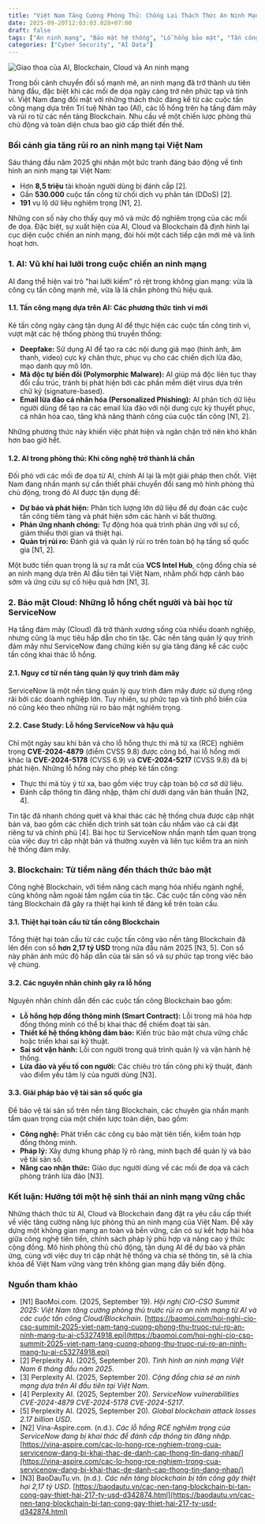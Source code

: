 ```yaml
---
title: "Việt Nam Tăng Cường Phòng Thủ: Chống Lại Thách Thức An Ninh Mạng Từ AI, Cloud và Blockchain"
date: 2025-09-20T12:03:03.028+07:00
draft: false
tags: ["An ninh mạng", "Bảo mật hệ thống", "Lỗ hổng bảo mật", "Tấn công mạng", "Phòng thủ mạng", "Quản lý rủi ro", "Trí tuệ nhân tạo", "Học máy", "Hạ tầng đám mây", "Blockchain", "CVE-2024-4879", "CVE-2024-5178", "CVE-2024-5217"]
categories: ["Cyber Security", "AI Data"]
---
```


![Giao thoa của AI, Blockchain, Cloud và An ninh mạng](/images/2025/Giao%20thoa%20c%E1%BB%A7a%20AI,%20Blockchain,%20Cloud%20v%C3%A0%20An%20ninh%20m%E1%BA%A1ng/1000_F_355861324_e56QvXZvU1awOEPdli4RkJpt24xbhEOI.jpg)

Trong bối cảnh chuyển đổi số mạnh mẽ, an ninh mạng đã trở thành ưu tiên hàng đầu, đặc biệt khi các mối đe dọa ngày càng trở nên phức tạp và tinh vi. Việt Nam đang đối mặt với những thách thức đáng kể từ các cuộc tấn công mạng dựa trên Trí tuệ Nhân tạo (AI), các lỗ hổng trên hạ tầng đám mây và rủi ro từ các nền tảng Blockchain. Nhu cầu về một chiến lược phòng thủ chủ động và toàn diện chưa bao giờ cấp thiết đến thế.

### Bối cảnh gia tăng rủi ro an ninh mạng tại Việt Nam

Sáu tháng đầu năm 2025 ghi nhận một bức tranh đáng báo động về tình hình an ninh mạng tại Việt Nam:
*   Hơn **8,5 triệu** tài khoản người dùng bị đánh cắp [2].
*   Gần **530.000** cuộc tấn công từ chối dịch vụ phân tán (DDoS) [2].
*   **191** vụ lộ dữ liệu nghiêm trọng [N1, 2].

Những con số này cho thấy quy mô và mức độ nghiêm trọng của các mối đe dọa. Đặc biệt, sự xuất hiện của AI, Cloud và Blockchain đã định hình lại cục diện cuộc chiến an ninh mạng, đòi hỏi một cách tiếp cận mới mẻ và linh hoạt hơn.

### 1. AI: Vũ khí hai lưỡi trong cuộc chiến an ninh mạng

AI đang thể hiện vai trò "hai lưỡi kiếm" rõ rệt trong không gian mạng: vừa là công cụ tấn công mạnh mẽ, vừa là lá chắn phòng thủ hiệu quả.

#### 1.1. Tấn công mạng dựa trên AI: Các phương thức tinh vi mới

Kẻ tấn công ngày càng tận dụng AI để thực hiện các cuộc tấn công tinh vi, vượt mặt các hệ thống phòng thủ truyền thống:
*   **Deepfake:** Sử dụng AI để tạo ra các nội dung giả mạo (hình ảnh, âm thanh, video) cực kỳ chân thực, phục vụ cho các chiến dịch lừa đảo, mạo danh quy mô lớn.
*   **Mã độc tự biến đổi (Polymorphic Malware):** AI giúp mã độc liên tục thay đổi cấu trúc, tránh bị phát hiện bởi các phần mềm diệt virus dựa trên chữ ký (signature-based).
*   **Email lừa đảo cá nhân hóa (Personalized Phishing):** AI phân tích dữ liệu người dùng để tạo ra các email lừa đảo với nội dung cực kỳ thuyết phục, cá nhân hóa cao, tăng khả năng thành công của cuộc tấn công [N1, 2].

Những phương thức này khiến việc phát hiện và ngăn chặn trở nên khó khăn hơn bao giờ hết.

#### 1.2. AI trong phòng thủ: Khi công nghệ trở thành lá chắn

Đối phó với các mối đe dọa từ AI, chính AI lại là một giải pháp then chốt. Việt Nam đang nhấn mạnh sự cần thiết phải chuyển đổi sang mô hình phòng thủ chủ động, trong đó AI được tận dụng để:
*   **Dự báo và phát hiện:** Phân tích lượng lớn dữ liệu để dự đoán các cuộc tấn công tiềm tàng và phát hiện sớm các hành vi bất thường.
*   **Phản ứng nhanh chóng:** Tự động hóa quá trình phản ứng với sự cố, giảm thiểu thời gian và thiệt hại.
*   **Quản trị rủi ro:** Đánh giá và quản lý rủi ro trên toàn bộ hạ tầng số quốc gia [N1, 2].

Một bước tiến quan trọng là sự ra mắt của **VCS Intel Hub**, cộng đồng chia sẻ an ninh mạng dựa trên AI đầu tiên tại Việt Nam, nhằm phối hợp cảnh báo sớm và ứng cứu sự cố hiệu quả hơn [N1, 3].

### 2. Bảo mật Cloud: Những lỗ hổng chết người và bài học từ ServiceNow

Hạ tầng đám mây (Cloud) đã trở thành xương sống của nhiều doanh nghiệp, nhưng cũng là mục tiêu hấp dẫn cho tin tặc. Các nền tảng quản lý quy trình đám mây như ServiceNow đang chứng kiến sự gia tăng đáng kể các cuộc tấn công khai thác lỗ hổng.

#### 2.1. Nguy cơ từ nền tảng quản lý quy trình đám mây

ServiceNow là một nền tảng quản lý quy trình đám mây được sử dụng rộng rãi bởi các doanh nghiệp lớn. Tuy nhiên, sự phức tạp và tính phổ biến của nó cũng kéo theo những rủi ro bảo mật nghiêm trọng.

#### 2.2. Case Study: Lỗ hổng ServiceNow và hậu quả

Chỉ một ngày sau khi bản vá cho lỗ hổng thực thi mã từ xa (RCE) nghiêm trọng **CVE-2024-4879** (điểm CVSS 9.8) được công bố, hai lỗ hổng mới khác là **CVE-2024-5178** (CVSS 6.9) và **CVE-2024-5217** (CVSS 9.8) đã bị phát hiện. Những lỗ hổng này cho phép kẻ tấn công:
*   Thực thi mã tùy ý từ xa, bao gồm việc truy cập toàn bộ cơ sở dữ liệu.
*   Đánh cắp thông tin đăng nhập, thậm chí dưới dạng văn bản thuần [N2, 4].

Tin tặc đã nhanh chóng quét và khai thác các hệ thống chưa được cập nhật bản vá, bao gồm các chiến dịch trinh sát toàn cầu nhắm vào cả cài đặt riêng tư và chính phủ [4]. Bài học từ ServiceNow nhấn mạnh tầm quan trọng của việc duy trì cập nhật bản vá thường xuyên và liên tục kiểm tra an ninh hệ thống đám mây.

### 3. Blockchain: Từ tiềm năng đến thách thức bảo mật

Công nghệ Blockchain, với tiềm năng cách mạng hóa nhiều ngành nghề, cũng không nằm ngoài tầm ngắm của tin tặc. Các cuộc tấn công vào nền tảng Blockchain đã gây ra thiệt hại kinh tế đáng kể trên toàn cầu.

#### 3.1. Thiệt hại toàn cầu từ tấn công Blockchain

Tổng thiệt hại toàn cầu từ các cuộc tấn công vào nền tảng Blockchain đã lên đến con số **hơn 2,17 tỷ USD** trong nửa đầu năm 2025 [N3, 5]. Con số này phản ánh mức độ hấp dẫn của tài sản số và sự phức tạp trong việc bảo vệ chúng.

#### 3.2. Các nguyên nhân chính gây ra lỗ hổng

Nguyên nhân chính dẫn đến các cuộc tấn công Blockchain bao gồm:
*   **Lỗ hổng hợp đồng thông minh (Smart Contract):** Lỗi trong mã hóa hợp đồng thông minh có thể bị khai thác để chiếm đoạt tài sản.
*   **Thiết kế hệ thống không đảm bảo:** Kiến trúc bảo mật chưa vững chắc hoặc triển khai sai kỹ thuật.
*   **Sai sót vận hành:** Lỗi con người trong quá trình quản lý và vận hành hệ thống.
*   **Lừa đảo và yếu tố con người:** Các chiêu trò tấn công phi kỹ thuật, đánh vào điểm yếu tâm lý của người dùng [N3].

#### 3.3. Giải pháp bảo vệ tài sản số quốc gia

Để bảo vệ tài sản số trên nền tảng Blockchain, các chuyên gia nhấn mạnh tầm quan trọng của một chiến lược toàn diện, bao gồm:
*   **Công nghệ:** Phát triển các công cụ bảo mật tiên tiến, kiểm toán hợp đồng thông minh.
*   **Pháp lý:** Xây dựng khung pháp lý rõ ràng, minh bạch để quản lý và bảo vệ tài sản số.
*   **Nâng cao nhận thức:** Giáo dục người dùng về các mối đe dọa và cách phòng tránh lừa đảo [N3].

### Kết luận: Hướng tới một hệ sinh thái an ninh mạng vững chắc

Những thách thức từ AI, Cloud và Blockchain đang đặt ra yêu cầu cấp thiết về việc tăng cường năng lực phòng thủ an ninh mạng của Việt Nam. Để xây dựng một không gian mạng an toàn và bền vững, cần có sự kết hợp hài hòa giữa công nghệ tiên tiến, chính sách pháp lý phù hợp và nâng cao ý thức cộng đồng. Mô hình phòng thủ chủ động, tận dụng AI để dự báo và phản ứng, cùng với việc duy trì cập nhật hệ thống và chia sẻ thông tin, sẽ là chìa khóa để Việt Nam vững vàng trên không gian mạng đầy biến động.

### Nguồn tham khảo

*   [N1] BaoMoi.com. (2025, September 19). *Hội nghị CIO-CSO Summit 2025: Việt Nam tăng cường phòng thủ trước rủi ro an ninh mạng từ AI và các cuộc tấn công Cloud/Blockchain*. [https://baomoi.com/hoi-nghi-cio-cso-summit-2025-viet-nam-tang-cuong-phong-thu-truoc-rui-ro-an-ninh-mang-tu-ai-c53274918.epi](https://baomoi.com/hoi-nghi-cio-cso-summit-2025-viet-nam-tang-cuong-phong-thu-truoc-rui-ro-an-ninh-mang-tu-ai-c53274918.epi)
*   [2] Perplexity AI. (2025, September 20). *Tình hình an ninh mạng Việt Nam 6 tháng đầu năm 2025*.
*   [3] Perplexity AI. (2025, September 20). *Cộng đồng chia sẻ an ninh mạng dựa trên AI đầu tiên tại Việt Nam*.
*   [4] Perplexity AI. (2025, September 20). *ServiceNow vulnerabilities CVE-2024-4879 CVE-2024-5178 CVE-2024-5217*.
*   [5] Perplexity AI. (2025, September 20). *Global blockchain attack losses 2.17 billion USD*.
*   [N2] Vina-Aspire.com. (n.d.). *Các lỗ hổng RCE nghiêm trọng của ServiceNow đang bị khai thác để đánh cắp thông tin đăng nhập*. [https://vina-aspire.com/cac-lo-hong-rce-nghiem-trong-cua-servicenow-dang-bi-khai-thac-de-danh-cap-thong-tin-dang-nhap/](https://vina-aspire.com/cac-lo-hong-rce-nghiem-trong-cua-servicenow-dang-bi-khai-thac-de-danh-cap-thong-tin-dang-nhap/)
*   [N3] BaoDauTu.vn. (n.d.). *Các nền tảng blockchain bị tấn công gây thiệt hại 2,17 tỷ USD*. [https://baodautu.vn/cac-nen-tang-blockchain-bi-tan-cong-gay-thiet-hai-217-ty-usd-d342874.html](https://baodautu.vn/cac-nen-tang-blockchain-bi-tan-cong-gay-thiet-hai-217-ty-usd-d342874.html)